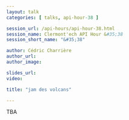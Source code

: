 ```yaml
---
layout: talk
categories: [ talks, api-hour-38 ]

session_url: /api-hours/api-hour-38.html
session_name: Clermont'ech API Hour &#35;38
session_short_name: "&#35;38"

author: Cédric Charrière
author_url: 
author_image: 

slides_url:
video:

title: "jam des volcans"

---
```


TBA

